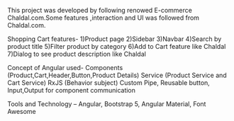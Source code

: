 This project was developed by following renowed E-commerce Chaldal.com.Some features ,interaction and UI was followed from Chaldal.com.

Shopping Cart features-
1)Product page
2)Sidebar 
3)Navbar
4)Search by product title
5)Filter product by category
6)Add to Cart feature like Chaldal
7)Dialog to see product description like Chaldal


Concept of Angular used-
Components (Product,Cart,Header,Button,Product Details)
Service (Product Service and Cart Service)
RxJS (Behavior subject)
Custom Pipe,
Reusable button,
Input,Output for component communication

Tools and Technology –
Angular, Bootstrap 5, Angular Material, Font Awesome
